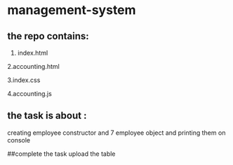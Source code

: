 # management-system

## the repo contains:
1. index.html

2.accounting.html

3.index.css

4.accounting.js

## the task is about :

creating employee constructor and 7 employee object and printing them on console

##complete the task upload the table
